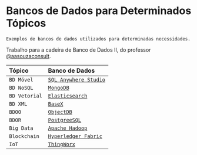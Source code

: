 # Bancos de Dados para Determinados Tópicos

`Exemplos de bancos de dados utilizados para determinadas necessidades.`

Trabalho para a cadeira de Banco de Dados II, do professor [@aasouzaconsult](https://www.github.com/aasouzaconsult).

| Tópico        | Banco de Dados                                                                                                                                            |
| :------------ | :-------------------------------------------------------------------------------------------------------------------------------------------------------- |
| `BD Móvel`    | [`SQL Anywhere Studio`](https://infocenter-archive.sybase.com/help/index.jsp?topic=/com.sybase.help.pocketbuilder_2.0.pkrelbt/html/pkrelbt/pkrelbt31.htm) |
| `BD NoSQL`    | [`MongoDB`](https://www.mongodb.com/)                                                                                                                     |
| `BD Vetorial` | [`Elasticsearch`](https://www.elastic.co/pt/)                                                                                                             |
| `BD XML`      | [`BaseX`](https://basex.org)                                                                                                                              |
| `BDOO`        | [`ObjectDB`](https://www.objectdb.com)                                                                                                                    |
| `BDOR`        | [`PostgreeSQL`](https://www.postgresql.org)                                                                                                               |
| `Big Data`    | [`Apache Hadoop`](https://hadoop.apache.org)                                                                                                              |
| `Blockchain`  | [`Hyperledger Fabric`](https://www.hyperledger.org/projects/fabric)                                                                                       |
| `IoT`         | [`ThingWorx`](https://www.ptc.com/en/products/thingworx)                                                                                                  |
